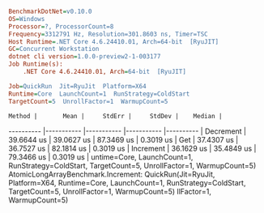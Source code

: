 ``` ini

BenchmarkDotNet=v0.10.0
OS=Windows
Processor=?, ProcessorCount=8
Frequency=3312791 Hz, Resolution=301.8603 ns, Timer=TSC
Host Runtime=.NET Core 4.6.24410.01, Arch=64-bit  [RyuJIT]
GC=Concurrent Workstation
dotnet cli version=1.0.0-preview2-1-003177
Job Runtime(s):
	.NET Core 4.6.24410.01, Arch=64-bit  [RyuJIT]

Job=QuickRun  Jit=RyuJit  Platform=X64  
Runtime=Core  LaunchCount=1  RunStrategy=ColdStart  
TargetCount=5  UnrollFactor=1  WarmupCount=5  

```
    Method |       Mean |     StdErr |     StdDev |    Median |
---------- |----------- |----------- |----------- |---------- |
 Decrement | 39.6644 us | 39.0627 us | 87.3469 us | 0.3019 us |
       Get | 37.4307 us | 36.7527 us | 82.1814 us | 0.3019 us |
 Increment | 36.1629 us | 35.4849 us | 79.3466 us | 0.3019 us |
untime=Core, LaunchCount=1, RunStrategy=ColdStart, TargetCount=5, UnrollFactor=1, WarmupCount=5)
  AtomicLongArrayBenchmark.Increment: QuickRun(Jit=RyuJit, Platform=X64, Runtime=Core, LaunchCount=1, RunStrategy=ColdStart, TargetCount=5, UnrollFactor=1, WarmupCount=5)
llFactor=1, WarmupCount=5)
